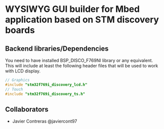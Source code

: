 # WYSIWYG GUI builder for Mbed application based on STM discovery boards



## Backend libraries/Dependencies

You need to have installed BSP_DISCO_F769NI library or any equivalent. This will include at least the following header files that will be used to work with LCD display.

```cpp
// Graphics
#include "stm32f769i_discovery_lcd.h"
// Touch
#include "stm32f769i_discovery_ts.h"
```

## Collaborators

- Javier Contreras @javiercont97
